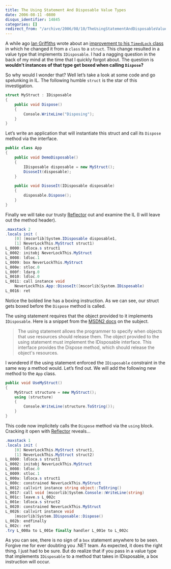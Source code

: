 ```yaml
---
title: The Using Statement And Disposable Value Types
date: 2006-08-11 -0800
disqus_identifier: 14845
categories: []
redirect_from: "/archive/2006/08/10/TheUsingStatementAndDisposableValueTypes.aspx/"
---
```


A while ago [Ian
Griffiths](http://www.interact-sw.co.uk/iangblog/ "Ian Griffiths") wrote
about an [improvement to his `TimedLock`
class](http://www.interact-sw.co.uk/iangblog/2004/04/26/yetmoretimedlocking "Oh No! Not the TimedLock Again!")
in which he changed it from a `class` to a `struct`. This change
resulted in a value type that implements `IDisposable`. I had a nagging
question in the back of my mind at the time that I quickly forgot about.
The question is **wouldn’t instances of that type get boxed when calling
`Dispose`?**

So why would I wonder that? Well let’s take a look at some code and go
spelunking in IL. The following humble `struct` is the star of this
investigation.

```csharp
struct MyStruct : IDisposable
{
    public void Dispose()
    {
        Console.WriteLine("Disposing");
    }
}
```

Let’s write an application that will instantiate this struct and call
its `Dispose` method via the interface.

```csharp
public class App
{
    public void DemoDisposable()
    {
        IDisposable disposable = new MyStruct();
        DisoseIt(disposable);
    }
    
    public void DisoseIt(IDisposable disposable)
    {
        disposable.Dispose();
    }
}
```

Finally we will take our trusty
[Reflector](http://www.aisto.com/roeder/dotnet/ "Reflector") out and
examine the IL (I will leave out the method header).

```csharp
.maxstack 2
.locals init (
    [0] [mscorlib]System.IDisposable disposable1,
    [1] NeverLockThis.MyStruct struct1)
L_0000: ldloca.s struct1
L_0002: initobj NeverLockThis.MyStruct
L_0008: ldloc.1 
L_0009: box NeverLockThis.MyStruct
L_000e: stloc.0 
L_000f: ldarg.0 
L_0010: ldloc.0 
L_0011: call instance void 
    NeverLockThis.App::DisoseIt([mscorlib]System.IDisposable)
L_0016: ret 
```

Notice the bolded line has a boxing instruction. As we can see, our
struct gets boxed before the `Dispose` method is called.

The using statement requires that the object provided to it implements
`IDisposable`. Here is a snippet from the [MSDN2
docs](http://msdn2.microsoft.com/en-us/library/yh598w02.aspx "Using Statement")
on the subject.

> The using statement allows the programmer to specify when objects that
> use resources should release them. The object provided to the using
> statement must implement the IDisposable interface. This interface
> provides the Dispose method, which should release the object's
> resources.

I wondered if the using statement enforced the `IDisposable` constraint
in the same way a method would. Let’s find out. We will add the
following new method to the `App` class.

```csharp
public void UseMyStruct()
{
    MyStruct structure = new MyStruct();
    using (structure)
    {
        Console.WriteLine(structure.ToString());
    }
}
```

This code now implicitely calls the `Dispose` method via the `using`
block. Cracking it open with
[Reflector](http://www.aisto.com/roeder/dotnet/) reveals...

```csharp
.maxstack 1
.locals init (
    [0] NeverLockThis.MyStruct struct1,
    [1] NeverLockThis.MyStruct struct2)
L_0000: ldloca.s struct1
L_0002: initobj NeverLockThis.MyStruct
L_0008: ldloc.0 
L_0009: stloc.1 
L_000a: ldloca.s struct1
L_000c: constrained NeverLockThis.MyStruct
L_0012: callvirt instance string object::ToString()
L_0017: call void [mscorlib]System.Console::WriteLine(string)
L_001c: leave.s L_002c
L_001e: ldloca.s struct2
L_0020: constrained NeverLockThis.MyStruct
L_0026: callvirt instance void 
    [mscorlib]System.IDisposable::Dispose()
L_002b: endfinally 
L_002c: ret 
.try L_000a to L_001e finally handler L_001e to L_002c
```

As you can see, there is no sign of a `box` statement anywhere to be
seen. Forgive me for ever doubting you .NET team. As expected, it does
the right thing. I just had to be sure. But do realize that if you pass
in a value type that implements `IDisposable` to a method that takes in
IDisposable, a box instruction will occur.

